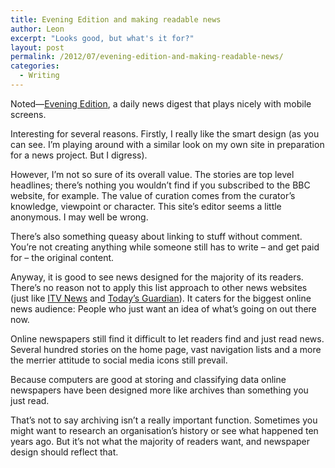 ```yaml
---
title: Evening Edition and making readable news
author: Leon
excerpt: "Looks good, but what's it for?"
layout: post
permalink: /2012/07/evening-edition-and-making-readable-news/
categories:
  - Writing
---
```

Noted—[Evening Edition][1], a daily news digest that plays nicely with mobile screens.

Interesting for several reasons. Firstly, I really like the smart design (as you can see. I&#8217;m playing around with a similar look on my own site in preparation for a news project. But I digress).

However, I&#8217;m not so sure of its overall value. The stories are top level headlines; there&#8217;s nothing you wouldn&#8217;t find if you subscribed to the BBC website, for example. The value of curation comes from the curator&#8217;s knowledge, viewpoint or character. This site&#8217;s editor seems a little anonymous. I may well be wrong.

There&#8217;s also something queasy about linking to stuff without comment. You&#8217;re not creating anything while someone still has to write &#8211; and get paid for &#8211; the original content.

Anyway, it is good to see news designed for the majority of its readers. There&#8217;s no reason not to apply this list approach to other news websites (just like [ITV News][2] and [Today&#8217;s Guardian][3]). It caters for the biggest online news audience: People who just want an idea of what&#8217;s going on out there now.

Online newspapers still find it difficult to let readers find and just read news. Several hundred stories on the home page, vast navigation lists and a more the merrier attitude to social media icons still prevail.

Because computers are good at storing and classifying data online newspapers have been designed more like archives than something you just read.

That&#8217;s not to say archiving isn&#8217;t a really important function. Sometimes you might want to research an organisation&#8217;s history or see what happened ten years ago. But it&#8217;s not what the majority of readers want, and newspaper design should reflect that.

 [1]: http://evening-edition.com/
 [2]: http://leonpaternoster.com/2012/03/itv-news-website-redesign/
 [3]: http://guardian.gyford.com/